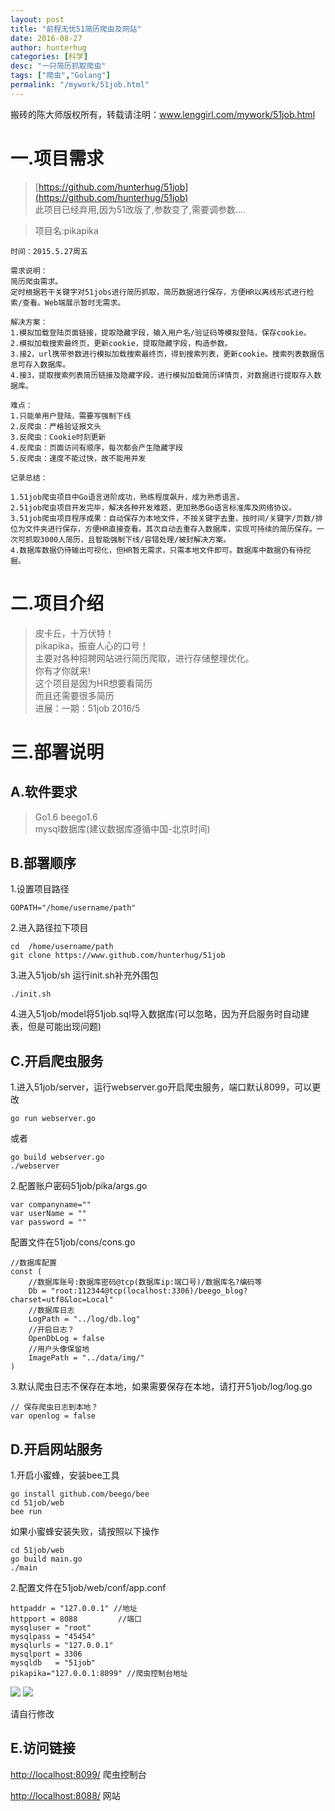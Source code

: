 ```yaml
---
layout: post  
title: "前程无忧51简历爬虫及网站"
date: 2016-08-27
author: hunterhug
categories: [科学]
desc: "一只简历抓取爬虫"
tags: ["爬虫","Golang"]
permalink: "/mywork/51job.html"
--- 
```


搬砖的陈大师版权所有，转载请注明：www.lenggirl.com/mywork/51job.html

# 一.项目需求
>[https://github.com/hunterhug/51job](https://github.com/hunterhug/51job)<br/>
>此项目已经弃用,因为51改版了,参数变了,需要调参数....

>项目名:pikapika

```
时间：2015.5.27周五

需求说明：
简历爬虫需求。
定时根据若干关键字对51jobs进行简历抓取，简历数据进行保存，方便HR以离线形式进行检索/查看。Web端展示暂时无需求。

解决方案：
1.模拟加载登陆页面链接，提取隐藏字段，输入用户名/验证码等模拟登陆，保存cookie。
2.模拟加载搜索最终页，更新cookie，提取隐藏字段，构造参数。
3.接2，url携带参数进行模拟加载搜索最终页，得到搜索列表，更新cookie。搜索列表数据信息可存入数据库。
4.接3，提取搜索列表简历链接及隐藏字段，进行模拟加载简历详情页，对数据进行提取存入数据库。

难点：
1.只能单用户登陆，需要写强制下线
2.反爬虫：严格验证报文头
3.反爬虫：Cookie时刻更新
4.反爬虫：页面访问有顺序，每次都会产生隐藏字段
5.反爬虫：速度不能过快，故不能用并发

记录总结：

1.51job爬虫项目中Go语言进阶成功，熟练程度飙升，成为熟悉语言。
2.51job爬虫项目开发完毕，解决各种开发难题，更加熟悉Go语言标准库及网络协议。
3.51job爬虫项目程序成果：自动保存为本地文件，不按关键字去重，按时间/关键字/页数/排位为文件夹进行保存，方便HR直接查看。其次自动去重存入数据库，实现可持续的简历保存。一次可抓取3000人简历，且智能强制下线/容错处理/被封解决方案。
4.数据库数据仍待输出可视化，但HR暂无需求，只需本地文件即可。数据库中数据仍有待挖掘。
```

# 二.项目介绍
>皮卡丘，十万伏特！<br/>
>pikapika，振奋人心的口号！<br/>
>主要对各种招聘网站进行简历爬取，进行存储整理优化。<br/>
>你有才你就来!<br/>
>这个项目是因为HR想要看简历<br/>
>而且还需要很多简历<br/>
>进展：一期：51job  2016/5 

# 三.部署说明

## 	A.软件要求

>Go1.6  beego1.6<br/>
>mysql数据库(建议数据库遵循中国-北京时间)

## B.部署顺序

1.设置项目路径

	GOPATH="/home/username/path"

2.进入路径拉下项目

	cd  /home/username/path
	git clone https://www.github.com/hunterhug/51job

3.进入51job/sh 运行init.sh补充外围包

	./init.sh

4.进入51job/model将51job.sql导入数据库(可以忽略，因为开启服务时自动建表，但是可能出现问题)

## C.开启爬虫服务

1.进入51job/server，运行webserver.go开启爬虫服务，端口默认8099，可以更改
 	
 	go run webserver.go

或者
	
	go build webserver.go
	./webserver
 
2.配置账户密码51job/pika/args.go

	var companyname=""
	var userName = ""
	var password = ""

配置文件在51job/cons/cons.go

	//数据库配置
	const (
		//数据库账号:数据库密码@tcp(数据库ip:端口号)/数据库名?编码等
		Db = "root:112344@tcp(localhost:3306)/beego_blog?charset=utf8&loc=Local"
		//数据库日志
		LogPath = "../log/db.log"
		//开启日志？
		OpenDbLog = false
		//用户头像保留地
		ImagePath = "../data/img/"
	)

3.默认爬虫日志不保存在本地，如果需要保存在本地，请打开51job/log/log.go

	// 保存爬虫日志到本地？
	var openlog = false

## D.开启网站服务

1.开启小蜜蜂，安装bee工具

	go install github.com/beego/bee
 	cd 51job/web
 	bee run

如果小蜜蜂安装失败，请按照以下操作

	cd 51job/web
	go build main.go
	./main
	
2.配置文件在51job/web/conf/app.conf
	
	httpaddr = "127.0.0.1" //地址
	httpport = 8088         //端口
	mysqluser = "root"
	mysqlpass = "45454"
	mysqlurls = "127.0.0.1"
	mysqlport = 3306
	mysqldb   = "51job"
	pikapika="127.0.0.1:8099" //爬虫控制台地址

<img src='https://raw.githubusercontent.com/hunterhug/51job/master/img/step1.png' />
<img src='https://raw.githubusercontent.com/hunterhug/51job/master/img/step2.png' />

请自行修改

## E.访问链接

[http://localhost:8099/](http://localhost:8099/) 爬虫控制台

[http://localhost:8088/](http://localhost:8088/) 网站

